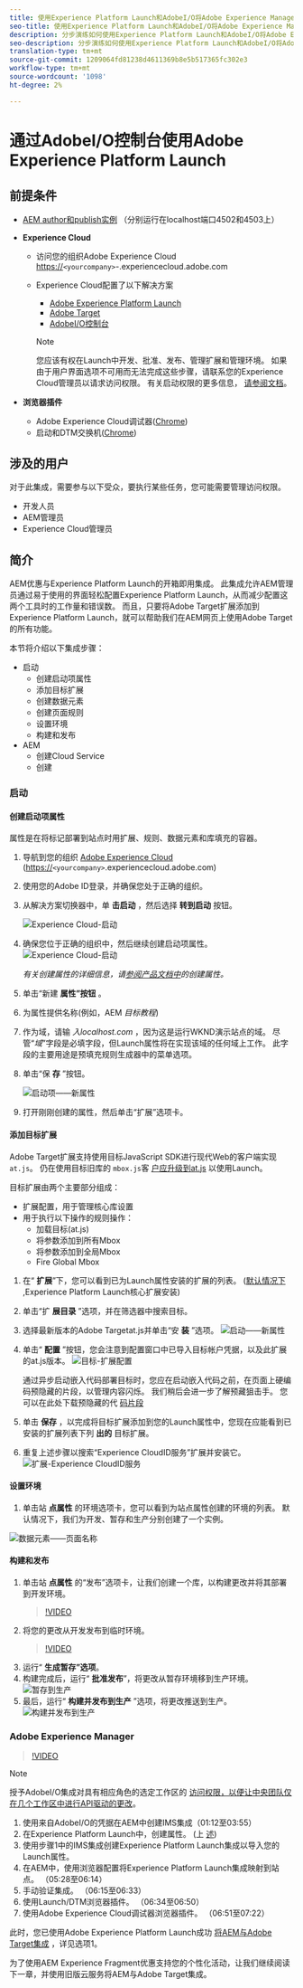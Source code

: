 ```yaml
---
title: 使用Experience Platform Launch和AdobeI/O将Adobe Experience Manager与Adobe Target集成
seo-title: 使用Experience Platform Launch和AdobeI/O将Adobe Experience Manager与Adobe Target集成
description: 分步演练如何使用Experience Platform Launch和AdobeI/O将Adobe Experience Manager与Adobe Target整合
seo-description: 分步演练如何使用Experience Platform Launch和AdobeI/O将Adobe Experience Manager与Adobe Target整合
translation-type: tm+mt
source-git-commit: 1209064fd81238d4611369b8e5b517365fc302e3
workflow-type: tm+mt
source-wordcount: '1098'
ht-degree: 2%

---
```



# 通过AdobeI/O控制台使用Adobe Experience Platform Launch

## 前提条件

* [AEM author和publish实例](./implementation.md#set-up-aem) （分别运行在localhost端口4502和4503上）
* **Experience Cloud**
   * 访问您的组织Adobe Experience Cloud <https://>`<yourcompany>`-.experiencecloud.adobe.com
   * Experience Cloud配置了以下解决方案
      * [Adobe Experience Platform Launch](https://experiencecloud.adobe.com)
      * [Adobe Target](https://experiencecloud.adobe.com)
      * [AdobeI/O控制台](https://console.adobe.io)

      >[!NOTE]
      >您应该有权在Launch中开发、批准、发布、管理扩展和管理环境。 如果由于用户界面选项不可用而无法完成这些步骤，请联系您的Experience Cloud管理员以请求访问权限。 有关启动权限的更多信息， [请参阅文档](https://docs.adobelaunch.com/administration/user-permissions)。


* **浏览器插件**
   * Adobe Experience Cloud调试器([Chrome](https://chrome.google.com/webstore/detail/adobe-experience-cloud-de/ocdmogmohccmeicdhlhhgepeaijenapj))
   * 启动和DTM交换机([Chrome](https://chrome.google.com/webstore/detail/launch-and-dtm-switch/nlgdemkdapolikbjimjajpmonpbpmipk))

## 涉及的用户

对于此集成，需要参与以下受众，要执行某些任务，您可能需要管理访问权限。

* 开发人员
* AEM管理员
* Experience Cloud管理员

## 简介

AEM优惠与Experience Platform Launch的开箱即用集成。 此集成允许AEM管理员通过易于使用的界面轻松配置Experience Platform Launch，从而减少配置这两个工具时的工作量和错误数。 而且，只要将Adobe Target扩展添加到Experience Platform Launch，就可以帮助我们在AEM网页上使用Adobe Target的所有功能。

本节将介绍以下集成步骤：

* 启动
   * 创建启动项属性
   * 添加目标扩展
   * 创建数据元素
   * 创建页面规则
   * 设置环境
   * 构建和发布
* AEM
   * 创建Cloud Service
   * 创建

### 启动

#### 创建启动项属性

属性是在将标记部署到站点时用扩展、规则、数据元素和库填充的容器。

1. 导航到您的组织 [Adobe Experience Cloud](https://experiencecloud.adobe.com/) (<https://>`<yourcompany>`.experiencecloud.adobe.com)
2. 使用您的Adobe ID登录，并确保您处于正确的组织。
3. 从解决方案切换器中，单 **击启动** ，然后选择 **转到启动** 按钮。

   ![Experience Cloud-启动](assets/using-launch-adobe-io/exc-cloud-launch.png)

4. 确保您位于正确的组织中，然后继续创建启动项属性。
   ![Experience Cloud-启动](assets/using-launch-adobe-io/launch-create-property.png)

   *有关创建属性的详细信息，请[参阅产品文档中](https://docs.adobelaunch.com/administration/companies-and-properties#create-a-property)的创建属性。*
5. 单击“新建 **属性”按钮** 。
6. 为属性提供名称(例如，AEM *目标教程*)
7. 作为域，请输 *入localhost.com* ，因为这是运行WKND演示站点的域。 尽管“*域*”字段是必填字段，但Launch属性将在实现该域的任何域上工作。 此字段的主要用途是预填充规则生成器中的菜单选项。
8. 单击“保 **存** ”按钮。

   ![启动项——新属性](assets/using-launch-adobe-io/exc-launch-property.png)

9. 打开刚刚创建的属性，然后单击“扩展”选项卡。

#### 添加目标扩展

Adobe Target扩展支持使用目标JavaScript SDK进行现代Web的客户端实现 `at.js`。 仍在使用目标旧库的 `mbox.js`客 [户应升级到at.js](https://docs.adobe.com/content/help/en/target/using/implement-target/client-side/upgrading-from-atjs-1x-to-atjs-20.html) 以使用Launch。

目标扩展由两个主要部分组成：

* 扩展配置，用于管理核心库设置
* 用于执行以下操作的规则操作：
   * 加载目标(at.js)
   * 将参数添加到所有Mbox
   * 将参数添加到全局Mbox
   * Fire Global Mbox

1. 在“ **扩展**”下，您可以看到已为Launch属性安装的扩展的列表。 ([默认情况下](https://exchange.adobe.com/experiencecloud.details.100223.adobe-launch-core-extension.html) ,Experience Platform Launch核心扩展安装)
2. 单击“扩 **展目录** ”选项，并在筛选器中搜索目标。
3. 选择最新版本的Adobe Targetat.js并单击“安 **装** ”选项。
   ![启动——新属性](assets/using-launch-adobe-io/launch-target-extension.png)

4. 单击“ **配置** ”按钮，您会注意到配置窗口中已导入目标帐户凭据，以及此扩展的at.js版本。
   ![目标-扩展配置](assets/using-launch-adobe-io/launch-target-extension-2.png)

   通过异步启动嵌入代码部署目标时，您应在启动嵌入代码之前，在页面上硬编码预隐藏的片段，以管理内容闪烁。 我们稍后会进一步了解预藏狙击手。 您可以在此处下载预隐藏的代 [码片段](assets/using-launch-adobe-io/prehiding.js)

5. 单击 **保存** ，以完成将目标扩展添加到您的Launch属性中，您现在应能看到已安装的扩展列表下列 **出的** 目标扩展。

6. 重复上述步骤以搜索“Experience CloudID服务”扩展并安装它。
   ![扩展-Experience CloudID服务](assets/using-launch-adobe-io/launch-extension-experience-cloud.png)

#### 设置环境

1. 单击站 **点属性** 的环境选项卡，您可以看到为站点属性创建的环境的列表。 默认情况下，我们为开发、暂存和生产分别创建了一个实例。

![数据元素——页面名称](assets/using-launch-adobe-io/launch-environment-setup.png)

#### 构建和发布

1. 单击站 **点属性** 的“发布”选项卡，让我们创建一个库，以构建更改并将其部署到开发环境。
   >[!VIDEO](https://video.tv.adobe.com/v/28412?quality=12&learn=on)
2. 将您的更改从开发发布到临时环境。
   >[!VIDEO](https://video.tv.adobe.com/v/28419?quality=12&learn=on)
3. 运行“ **生成暂存”选项**。
4. 构建完成后，运行“ **批准发布**”，将更改从暂存环境移到生产环境。
   ![暂存到生产](assets/using-launch-adobe-io/build-staging.png)
5. 最后，运行“ **构建并发布到生产** ”选项，将更改推送到生产。
   ![构建并发布到生产](assets/using-launch-adobe-io/build-and-publish.png)

### Adobe Experience Manager

>[!VIDEO](https://video.tv.adobe.com/v/28416?quality=12&learn=on)

>[!NOTE]
>
> 授予AdobeI/O集成对具有相应角色的选定工作区的 [访问权限，以便让中央团队仅在几个工作区中进行API驱动的更改](https://docs.adobe.com/content/help/en/target/using/administer/manage-users/enterprise/configure-adobe-io-integration.html)。

1. 使用来自AdobeI/O的凭据在AEM中创建IMS集成（01:12至03:55）
2. 在Experience Platform Launch中，创建属性。 (上 [述](#create-launch-property))
3. 使用步骤1中的IMS集成创建Experience Platform Launch集成以导入您的Launch属性。
4. 在AEM中，使用浏览器配置将Experience Platform Launch集成映射到站点。 （05:28至06:14）
5. 手动验证集成。 （06:15至06:33）
6. 使用Launch/DTM浏览器插件。 （06:34至06:50）
7. 使用Adobe Experience Cloud调试器浏览器插件。 （06:51至07:22）

此时，您已使用Adobe Experience Platform Launch成功 [将AEM与Adobe Target集成](./using-aem-cloud-services.md#integrating-aem-target-options) ，详见选项1。

为了使用AEM Experience Fragment优惠支持您的个性化活动，让我们继续阅读下一章，并使用旧版云服务将AEM与Adobe Target集成。

